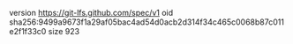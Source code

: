 version https://git-lfs.github.com/spec/v1
oid sha256:9499a9673f1a29af05bac4ad54d0acb2d314f34c465c0068b87c011e2f1f33c0
size 923
